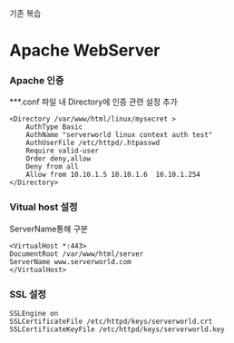 기존 복습 
# Apache WebServer
### Apache 인증
***.conf 파일 내 Directory에 인증 관련 설정 추가

	<Directory /var/www/html/linux/mysecret >
        AuthType Basic
        AuthName "serverworld linux context auth test"
        AuthUserFile /etc/httpd/.htpasswd
        Require valid-user
        Order deny,allow
        Deny from all
        Allow from 10.10.1.5 10.10.1.6  10.10.1.254
	</Directory>
### Vitual host 설정
ServerName통해 구분

	<VirtualHost *:443>
	DocumentRoot /var/www/html/server
	ServerName www.serverworld.com
    </VirtualHost>
### SSL 설정
	SSLEngine on
	SSLCertificateFile /etc/httpd/keys/serverworld.crt
	SSLCertificateKeyFile /etc/httpd/keys/serverworld.key

<!--stackedit_data:
eyJoaXN0b3J5IjpbMTE3NjQ1MjY1MiwtMTE5ODM1MDA3NywtNz
c2MzkxNDY3LDkzNzU3OTU3NCwxNzQ1OTU2ODgwXX0=
-->